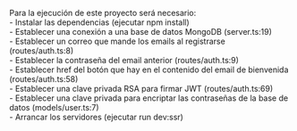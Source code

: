 Para la ejecución de este proyecto será necesario: 
<br>    - Instalar las dependencias (ejecutar npm install)
<br>    - Establecer una conexión a una base de datos MongoDB (server.ts:19)
<br>    - Establecer un correo que mande los emails al registrarse (routes/auth.ts:8)
<br>    - Establecer la contraseña del email anterior (routes/auth.ts:9)
<br>    - Establecer href del botón que hay en el contenido del email de bienvenida (routes/auth.ts:58)
<br>    - Establecer una clave privada RSA para firmar JWT (routes/auth.ts:69)
<br>    - Establecer una clave privada para encriptar las contraseñas de la base de datos (models/user.ts:7)
<br>    - Arrancar los servidores (ejecutar run dev:ssr)
